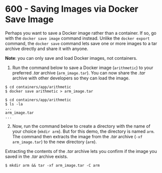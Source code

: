 # 600 - Saving Images via Docker Save Image

Perhaps you want to save a Docker image rather than a container. If so, go with the ```docker save image``` command instead. Unlike the ```docker export``` command, the ```docker save``` command lets save one or more images to a tar archive directly and share it with anyone.

**Note**: you can only save and load Docker images, not containers.

1. Run the command below to save a Docker image (```arithmetic```) to your preferred *.tar* archive (```arm_image.tar```). You can now share the *.tar* archive with other developers so they can load the image.

```
$ cd containers/app/arithmetic
$ docker save arithmetic > arm_image.tar
```

```
$ cd containers/app/arithmetic
$ ls -la
...
arm_image.tar
...
```

2. Now, run the command below to create a directory with the name of your choice (```mkdir arm```). But for this demo, the directory is named ```arm```. The command then extracts the image from the *.tar* archive (```-xf arm_image.tar```) to the new directory (```arm```).

Extracting the contents of the *.tar* archive lets you confirm if the image you saved in the *.tar* archive exists.

```
$ mkdir arm && tar -xf arm_image.tar -C arm
```


